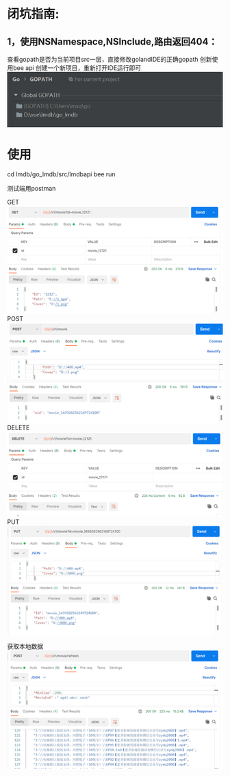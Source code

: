 # 闭坑指南:
## 1，使用NSNamespace,NSInclude,路由返回404：
查看gopath是否为当前项目src一层，直接修改golandIDE的正确gopath
创新使用bee api 创建一个新项目，重新打开IDE运行即可
![](./readmeimg/1.PNG)

# 使用

cd lmdb/go_lmdb/src/lmdbapi 
bee run

测试端用postman

GET
![](./readmeimg/2.PNG)
POST
![](./readmeimg/3.PNG)
DELETE
![](./readmeimg/4.PNG)
PUT
![](./readmeimg/5.PNG)

获取本地数据
![](./readmeimg/6.PNG)